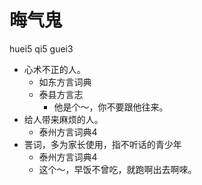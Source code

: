 # 晦气鬼
huei5 qi5 guei3
+ 心术不正的人。
  * 如东方言词典
  * 泰县方言志
    - 他是个～，你不要跟他往来。
+ 给人带来麻烦的人。
  * 泰州方言词典4
+ 詈词，多为家长使用，指不听话的青少年
  * 泰州方言词典4
  - 这个～，早饭不曾吃，就跑啊出去啊唻。
